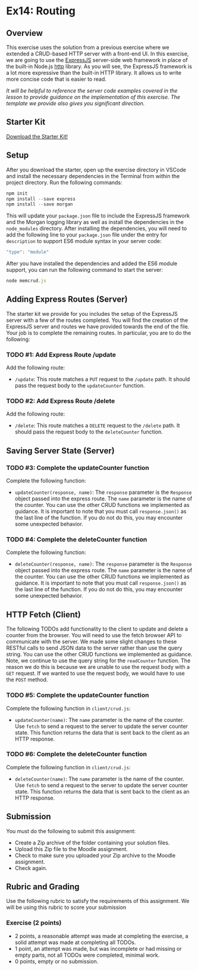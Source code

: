 # Ex14: Routing

## Overview

This exercise uses the solution from a previous exercise where we extended a CRUD-based HTTP server with a front-end UI. In this exercise, we are going to use the [ExpressJS](https://expressjs.com/) server-side web framework in place of the built-in Node.js [http](https://nodejs.org/api/http.html) library. As you will see, the ExpressJS framework is a lot more expressive than the built-in HTTP library. It allows us to write more concise code that is easier to read.

_It will be helpful to reference the server code examples covered in the lesson to provide guidance on the implementation of this exercise. The template we provide also gives you significant direction._


## Starter Kit

[Download the Starter Kit!](https://drive.google.com/drive/folders/1giX3JFV6e5nN8iv12Q-ztMT1Ypwg6dLt?usp=sharing)


## Setup

After you download the starter, open up the exercise directory in VSCode and install the necessary dependencies in the Terminal from within the project directory. Run the following commands:



```js
npm init
npm install --save express
npm install --save morgan
```


This will update your `package.json` file to include the ExpressJS framework and the Morgan logging library as well as install the dependencies in the `node_modules` directory. After installing the dependencies, you will need to add the following line to your `package.json` file under the entry for `description` to support ES6 module syntax in your server code:



```js
"type": "module"
```

After you have installed the dependencies and added the ES6 module support, you can run the following command to start the server:


```js
node memcrud.js
```



## Adding Express Routes (Server)

The starter kit we provide for you includes the setup of the ExpressJS server with a few of the routes completed. You will find the creation of the ExpressJS server and routes we have provided towards the end of the file. Your job is to complete the remaining routes. In particular, you are to do the following:


### TODO #1: Add Express Route /update

Add the following route:



* `/update`: This route matches a `PUT` request to the `/update` path. It should pass the request body to the `updateCounter` function.


### TODO #2: Add Express Route /delete

Add the following route:



* `/delete`: This route matches a `DELETE` request to the `/delete` path. It should pass the request body to the `deleteCounter` function.


## Saving Server State (Server)


### TODO #3: Complete the updateCounter function

Complete the following function:



* `updateCounter(response, name)`: The `response` parameter is the `Response` object passed into the express route. The `name` parameter is the name of the counter. You can use the other CRUD functions we implemented as guidance. It is important to note that you must call `response.json()` as the last line of the function. If you do not do this, you may encounter some unexpected behavior.


### TODO #4: Complete the deleteCounter function

Complete the following function:



* `deleteCounter(response, name)`: The `response` parameter is the `Response` object passed into the express route. The `name` parameter is the name of the counter. You can use the other CRUD functions we implemented as guidance. It is important to note that you must call `response.json()` as the last line of the function. If you do not do this, you may encounter some unexpected behavior.


## HTTP Fetch (Client)

The following TODOs add functionality to the client to update and delete a counter from the browser. You will need to use the fetch browser API to communicate with the server. We made some slight changes to these RESTful calls to send JSON data to the server rather than use the query string. You can use the other CRUD functions we implemented as guidance. Note, we continue to use the query string for the `readCounter` function. The reason we do this is because we are unable to use the request body with a `GET` request. If we wanted to use the request body, we would have to use the `POST` method.


### TODO #5: Complete the updateCounter function

Complete the following function in `client/crud.js`:



* `updateCounter(name)`: The `name` parameter is the name of the counter. Use `fetch` to send a request to the server to update the server counter state. This function returns the data that is sent back to the client as an HTTP response.


### TODO #6: Complete the deleteCounter function

Complete the following function in `client/crud.js`:



* `deleteCounter(name)`: The `name` parameter is the name of the counter. Use `fetch` to send a request to the server to update the server counter state. This function returns the data that is sent back to the client as an HTTP response.


## Submission

You must do the following to submit this assignment:



* Create a Zip archive of the folder containing your solution files.
* Upload this Zip file to the Moodle assignment.
* Check to make sure you uploaded your Zip archive to the Moodle assignment.
* Check again.


## Rubric and Grading

Use the following rubric to satisfy the requirements of this assignment. We will be using this rubric to score your submission


### Exercise (2 points)



* 2 points, a reasonable attempt was made at completing the exercise, a solid attempt was made at completing all TODOs.
* 1 point, an attempt was made, but was incomplete or had missing or empty parts, not all TODOs were completed, minimal work.
* 0 points, empty or no submission.